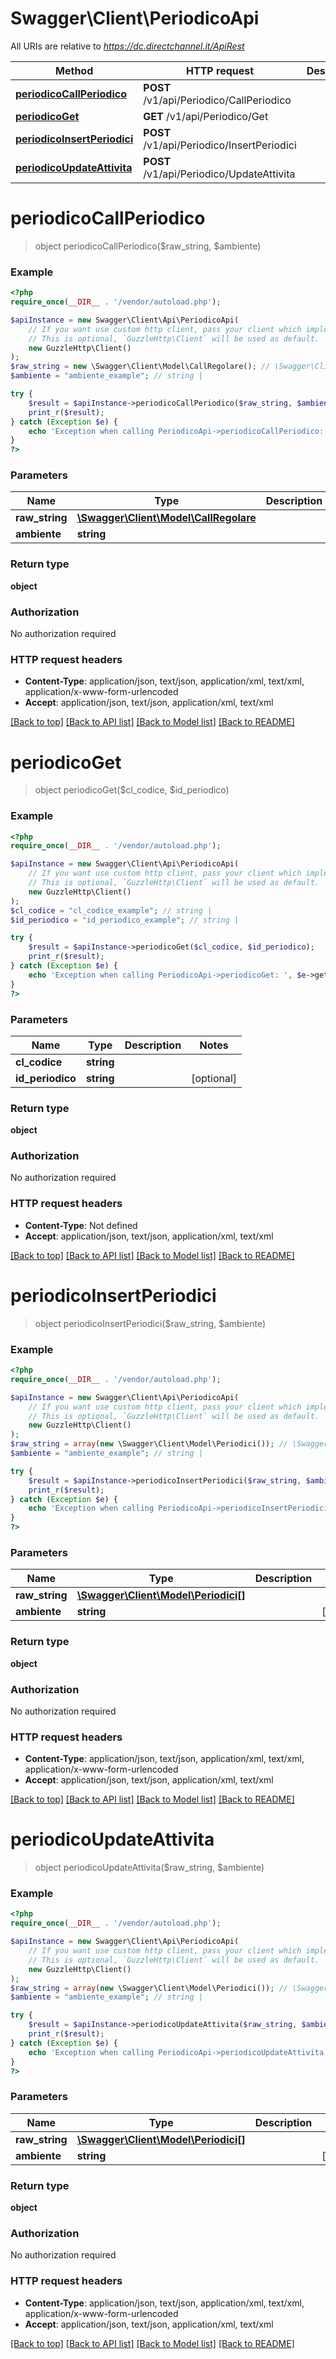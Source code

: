 # Swagger\Client\PeriodicoApi

All URIs are relative to *https://dc.directchannel.it/ApiRest*

Method | HTTP request | Description
------------- | ------------- | -------------
[**periodicoCallPeriodico**](PeriodicoApi.md#periodicoCallPeriodico) | **POST** /v1/api/Periodico/CallPeriodico | 
[**periodicoGet**](PeriodicoApi.md#periodicoGet) | **GET** /v1/api/Periodico/Get | 
[**periodicoInsertPeriodici**](PeriodicoApi.md#periodicoInsertPeriodici) | **POST** /v1/api/Periodico/InsertPeriodici | 
[**periodicoUpdateAttivita**](PeriodicoApi.md#periodicoUpdateAttivita) | **POST** /v1/api/Periodico/UpdateAttivita | 


# **periodicoCallPeriodico**
> object periodicoCallPeriodico($raw_string, $ambiente)



### Example
```php
<?php
require_once(__DIR__ . '/vendor/autoload.php');

$apiInstance = new Swagger\Client\Api\PeriodicoApi(
    // If you want use custom http client, pass your client which implements `GuzzleHttp\ClientInterface`.
    // This is optional, `GuzzleHttp\Client` will be used as default.
    new GuzzleHttp\Client()
);
$raw_string = new \Swagger\Client\Model\CallRegolare(); // \Swagger\Client\Model\CallRegolare | 
$ambiente = "ambiente_example"; // string | 

try {
    $result = $apiInstance->periodicoCallPeriodico($raw_string, $ambiente);
    print_r($result);
} catch (Exception $e) {
    echo 'Exception when calling PeriodicoApi->periodicoCallPeriodico: ', $e->getMessage(), PHP_EOL;
}
?>
```

### Parameters

Name | Type | Description  | Notes
------------- | ------------- | ------------- | -------------
 **raw_string** | [**\Swagger\Client\Model\CallRegolare**](../Model/CallRegolare.md)|  |
 **ambiente** | **string**|  | [optional]

### Return type

**object**

### Authorization

No authorization required

### HTTP request headers

 - **Content-Type**: application/json, text/json, application/xml, text/xml, application/x-www-form-urlencoded
 - **Accept**: application/json, text/json, application/xml, text/xml

[[Back to top]](#) [[Back to API list]](../../README.md#documentation-for-api-endpoints) [[Back to Model list]](../../README.md#documentation-for-models) [[Back to README]](../../README.md)

# **periodicoGet**
> object periodicoGet($cl_codice, $id_periodico)



### Example
```php
<?php
require_once(__DIR__ . '/vendor/autoload.php');

$apiInstance = new Swagger\Client\Api\PeriodicoApi(
    // If you want use custom http client, pass your client which implements `GuzzleHttp\ClientInterface`.
    // This is optional, `GuzzleHttp\Client` will be used as default.
    new GuzzleHttp\Client()
);
$cl_codice = "cl_codice_example"; // string | 
$id_periodico = "id_periodico_example"; // string | 

try {
    $result = $apiInstance->periodicoGet($cl_codice, $id_periodico);
    print_r($result);
} catch (Exception $e) {
    echo 'Exception when calling PeriodicoApi->periodicoGet: ', $e->getMessage(), PHP_EOL;
}
?>
```

### Parameters

Name | Type | Description  | Notes
------------- | ------------- | ------------- | -------------
 **cl_codice** | **string**|  |
 **id_periodico** | **string**|  | [optional]

### Return type

**object**

### Authorization

No authorization required

### HTTP request headers

 - **Content-Type**: Not defined
 - **Accept**: application/json, text/json, application/xml, text/xml

[[Back to top]](#) [[Back to API list]](../../README.md#documentation-for-api-endpoints) [[Back to Model list]](../../README.md#documentation-for-models) [[Back to README]](../../README.md)

# **periodicoInsertPeriodici**
> object periodicoInsertPeriodici($raw_string, $ambiente)



### Example
```php
<?php
require_once(__DIR__ . '/vendor/autoload.php');

$apiInstance = new Swagger\Client\Api\PeriodicoApi(
    // If you want use custom http client, pass your client which implements `GuzzleHttp\ClientInterface`.
    // This is optional, `GuzzleHttp\Client` will be used as default.
    new GuzzleHttp\Client()
);
$raw_string = array(new \Swagger\Client\Model\Periodici()); // \Swagger\Client\Model\Periodici[] | 
$ambiente = "ambiente_example"; // string | 

try {
    $result = $apiInstance->periodicoInsertPeriodici($raw_string, $ambiente);
    print_r($result);
} catch (Exception $e) {
    echo 'Exception when calling PeriodicoApi->periodicoInsertPeriodici: ', $e->getMessage(), PHP_EOL;
}
?>
```

### Parameters

Name | Type | Description  | Notes
------------- | ------------- | ------------- | -------------
 **raw_string** | [**\Swagger\Client\Model\Periodici[]**](../Model/Periodici.md)|  |
 **ambiente** | **string**|  | [optional]

### Return type

**object**

### Authorization

No authorization required

### HTTP request headers

 - **Content-Type**: application/json, text/json, application/xml, text/xml, application/x-www-form-urlencoded
 - **Accept**: application/json, text/json, application/xml, text/xml

[[Back to top]](#) [[Back to API list]](../../README.md#documentation-for-api-endpoints) [[Back to Model list]](../../README.md#documentation-for-models) [[Back to README]](../../README.md)

# **periodicoUpdateAttivita**
> object periodicoUpdateAttivita($raw_string, $ambiente)



### Example
```php
<?php
require_once(__DIR__ . '/vendor/autoload.php');

$apiInstance = new Swagger\Client\Api\PeriodicoApi(
    // If you want use custom http client, pass your client which implements `GuzzleHttp\ClientInterface`.
    // This is optional, `GuzzleHttp\Client` will be used as default.
    new GuzzleHttp\Client()
);
$raw_string = array(new \Swagger\Client\Model\Periodici()); // \Swagger\Client\Model\Periodici[] | 
$ambiente = "ambiente_example"; // string | 

try {
    $result = $apiInstance->periodicoUpdateAttivita($raw_string, $ambiente);
    print_r($result);
} catch (Exception $e) {
    echo 'Exception when calling PeriodicoApi->periodicoUpdateAttivita: ', $e->getMessage(), PHP_EOL;
}
?>
```

### Parameters

Name | Type | Description  | Notes
------------- | ------------- | ------------- | -------------
 **raw_string** | [**\Swagger\Client\Model\Periodici[]**](../Model/Periodici.md)|  |
 **ambiente** | **string**|  | [optional]

### Return type

**object**

### Authorization

No authorization required

### HTTP request headers

 - **Content-Type**: application/json, text/json, application/xml, text/xml, application/x-www-form-urlencoded
 - **Accept**: application/json, text/json, application/xml, text/xml

[[Back to top]](#) [[Back to API list]](../../README.md#documentation-for-api-endpoints) [[Back to Model list]](../../README.md#documentation-for-models) [[Back to README]](../../README.md)

